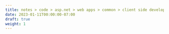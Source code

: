 ```yaml
---
title: notes > code > asp.net > web apps > common > client side development > single page apps
date: 2023-01-11T00:00:00-07:00
draft: true
weight: 1
---
```

